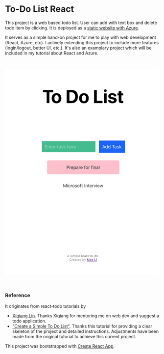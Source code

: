 # To-Do List React

This project is a web based todo list. User can add with text box and delete todo item by clicking.
It is deployed as a [static website with Azure](https://react-todo.azurewebsites.net). 

It serves as a simple hand-on project for me to play with web development (React, Azure, etc). I actively extending
this project to include more features (login/logout, better UI, etc.).
It's also an examplary project which will be included in my tutorial about React and Azure.

<br>

![Sample Screen](public/screen.png)

<br>


### Reference
It originates from react-todo tutorials by 
* [Xiqiang Lin](https://github.com/xiqianglin/react-todo). Thanks Xiqiang for mentoring me on web dev and suggest a todo application.
* ["Create a Simple To Do List"](https://hackernoon.com/create-a-simple-todo-app-in-react-9bd29054566b). Thanks this tutorial for providing  a clear skeleton of the project and detailed instructions. Adjustments have been made from the original tutorial to achieve this current project.

This project was bootstrapped with [Create React App](https://github.com/facebook/create-react-app).

